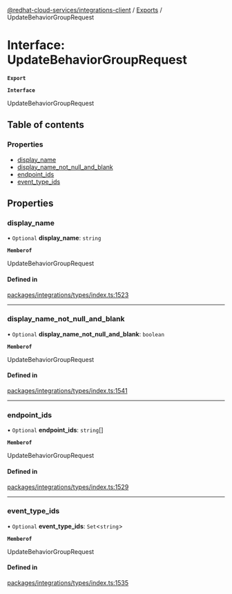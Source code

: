 [@redhat-cloud-services/integrations-client](../README.md) / [Exports](../modules.md) / UpdateBehaviorGroupRequest

# Interface: UpdateBehaviorGroupRequest

**`Export`**

**`Interface`**

UpdateBehaviorGroupRequest

## Table of contents

### Properties

- [display\_name](UpdateBehaviorGroupRequest.md#display_name)
- [display\_name\_not\_null\_and\_blank](UpdateBehaviorGroupRequest.md#display_name_not_null_and_blank)
- [endpoint\_ids](UpdateBehaviorGroupRequest.md#endpoint_ids)
- [event\_type\_ids](UpdateBehaviorGroupRequest.md#event_type_ids)

## Properties

### display\_name

• `Optional` **display\_name**: `string`

**`Memberof`**

UpdateBehaviorGroupRequest

#### Defined in

[packages/integrations/types/index.ts:1523](https://github.com/RedHatInsights/javascript-clients/blob/master/packages/integrations/types/index.ts#L1523)

___

### display\_name\_not\_null\_and\_blank

• `Optional` **display\_name\_not\_null\_and\_blank**: `boolean`

**`Memberof`**

UpdateBehaviorGroupRequest

#### Defined in

[packages/integrations/types/index.ts:1541](https://github.com/RedHatInsights/javascript-clients/blob/master/packages/integrations/types/index.ts#L1541)

___

### endpoint\_ids

• `Optional` **endpoint\_ids**: `string`[]

**`Memberof`**

UpdateBehaviorGroupRequest

#### Defined in

[packages/integrations/types/index.ts:1529](https://github.com/RedHatInsights/javascript-clients/blob/master/packages/integrations/types/index.ts#L1529)

___

### event\_type\_ids

• `Optional` **event\_type\_ids**: `Set`<`string`\>

**`Memberof`**

UpdateBehaviorGroupRequest

#### Defined in

[packages/integrations/types/index.ts:1535](https://github.com/RedHatInsights/javascript-clients/blob/master/packages/integrations/types/index.ts#L1535)
